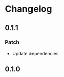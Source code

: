 # Changelog

## 0.1.1

### Patch

- Update dependencies

## 0.1.0

<!-- Increment to skip CHANGELOG.md test: 5 -->

